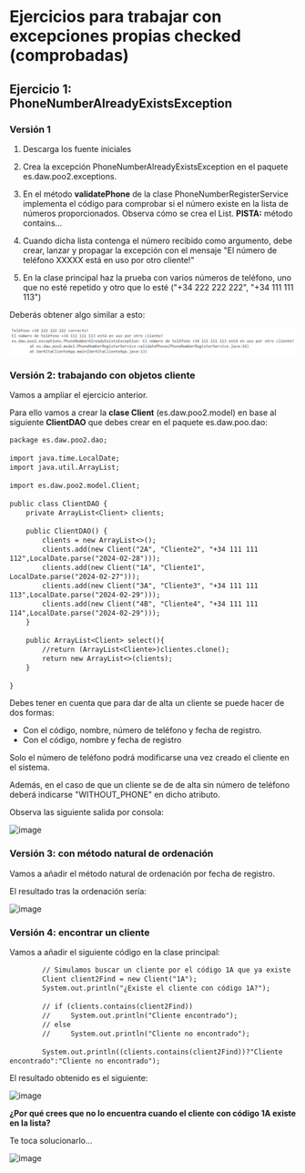 # Ejercicios para trabajar con excepciones propias checked (comprobadas)

## Ejercicio 1: PhoneNumberAlreadyExistsException 

### Versión 1
1. Descarga los fuente iniciales
2. Crea la excepción PhoneNumberAlreadyExistsException en el paquete es.daw.poo2.exceptions.
3. En el método **validatePhone** de la clase PhoneNumberRegisterService implementa el código para comprobar si el número existe en la lista de números proporcionados. Observa cómo se crea el List.
**PISTA:** método contains...

4. Cuando dicha lista contenga el número recibido como argumento, debe crear, lanzar y propagar la excepción con el mensaje "El número de teléfono XXXXX está en uso por otro cliente!"
5. En la clase principal haz la prueba con varios números de teléfono, uno que no esté repetido y otro que lo esté ("+34 222 222 222", "+34 111 111 113") 

Deberás obtener algo similar a esto:

![alt text](image.png)

### Versión 2: trabajando con objetos cliente
Vamos a ampliar el ejercicio anterior.

Para ello vamos a crear la **clase Client** (es.daw.poo2.model) en base al siguiente **ClientDAO** que debes crear en el paquete es.daw.poo.dao:

```
package es.daw.poo2.dao;

import java.time.LocalDate;
import java.util.ArrayList;

import es.daw.poo2.model.Client;

public class ClientDAO {
    private ArrayList<Client> clients;

    public ClientDAO() {
        clients = new ArrayList<>();
        clients.add(new Client("2A", "Cliente2", "+34 111 111 112",LocalDate.parse("2024-02-28")));
        clients.add(new Client("1A", "Cliente1", LocalDate.parse("2024-02-27")));
        clients.add(new Client("3A", "Cliente3", "+34 111 111 113",LocalDate.parse("2024-02-29")));
        clients.add(new Client("4B", "Cliente4", "+34 111 111 114",LocalDate.parse("2024-02-29")));
    }

    public ArrayList<Client> select(){
        //return (ArrayList<Cliente>)clientes.clone();
        return new ArrayList<>(clients);
    }
    
}

```

Debes tener en cuenta que para dar de alta un cliente se puede hacer de dos formas:
- Con el código, nombre, número de teléfono y fecha de registro.
- Con el código, nombre y fecha de registro

Solo el número de teléfono podrá modificarse una vez creado el cliente en el sistema.

Además, en el caso de que un cliente se de de alta sin número de teléfono deberá indicarse "WITHOUT_PHONE" en dicho atributo.

Observa las siguiente salida por consola:

![image](https://github.com/profeMelola/Programacion-05-2023-24/assets/91023374/6bbbd763-d8ac-4f68-8aa3-7ebda4d4a459)

### Versión 3: con método natural de ordenación

Vamos a añadir el método natural de ordenación por fecha de registro.

El resultado tras la ordenación sería:

![image](https://github.com/profeMelola/Programacion-05-2023-24/assets/91023374/73acf25f-1708-4370-bf11-0e908568a067)

### Versión 4: encontrar un cliente

Vamos a añadir el siguiente código en la clase principal:

```
        // Simulamos buscar un cliente por el código 1A que ya existe
        Client client2Find = new Client("1A");
        System.out.println("¿Existe el cliente con código 1A?");

        // if (clients.contains(client2Find))
        //     System.out.println("Cliente encontrado");
        // else
        //     System.out.println("Cliente no encontrado");

        System.out.println((clients.contains(client2Find))?"Cliente encontrado":"Cliente no encontrado");

```

El resultado obtenido es el siguiente:

![image](https://github.com/profeMelola/Programacion-05-2023-24/assets/91023374/c4eeed5a-ea93-427f-ba44-7dc07d9111e5)

**¿Por qué crees que no lo encuentra cuando el cliente con código 1A existe en la lista?**

Te toca solucionarlo...

![image](https://github.com/profeMelola/Programacion-05-2023-24/assets/91023374/bc681369-81a3-4fc5-bddc-efdebc55e691)

